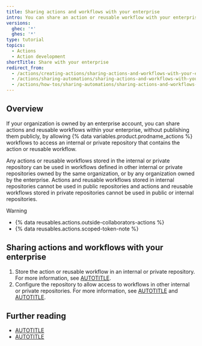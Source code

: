 ```yaml
---
title: Sharing actions and workflows with your enterprise
intro: You can share an action or reusable workflow with your enterprise without publishing the action or workflow publicly.
versions:
  ghec: '*'
  ghes: '*'
type: tutorial
topics:
  - Actions
  - Action development
shortTitle: Share with your enterprise
redirect_from:
  - /actions/creating-actions/sharing-actions-and-workflows-with-your-enterprise
  - /actions/sharing-automations/sharing-actions-and-workflows-with-your-enterprise
  - /actions/how-tos/sharing-automations/sharing-actions-and-workflows-with-your-enterprise
---
```


## Overview

If your organization is owned by an enterprise account, you can share actions and reusable workflows within your enterprise, without publishing them publicly, by allowing {% data variables.product.prodname_actions %} workflows to access an internal or private repository that contains the action or reusable workflow.

Any actions or reusable workflows stored in the internal or private repository can be used in workflows defined in other internal or private repositories owned by the same organization, or by any organization owned by the enterprise. Actions and reusable workflows stored in internal repositories cannot be used in public repositories and actions and reusable workflows stored in private repositories cannot be used in public or internal repositories.

> [!WARNING]
> * {% data reusables.actions.outside-collaborators-actions %}
> * {% data reusables.actions.scoped-token-note %}

## Sharing actions and workflows with your enterprise

1. Store the action or reusable workflow in an internal or private repository. For more information, see [AUTOTITLE](/repositories/creating-and-managing-repositories/about-repositories).
1. Configure the repository to allow access to workflows in other internal or private repositories. For more information, see [AUTOTITLE](/repositories/managing-your-repositorys-settings-and-features/enabling-features-for-your-repository/managing-github-actions-settings-for-a-repository#allowing-access-to-components-in-a-private-repository) and [AUTOTITLE](/repositories/managing-your-repositorys-settings-and-features/enabling-features-for-your-repository/managing-github-actions-settings-for-a-repository#allowing-access-to-components-in-an-internal-repository).

## Further reading

* [AUTOTITLE](/admin/overview/about-enterprise-accounts)
* [AUTOTITLE](/actions/using-workflows/reusing-workflows)
